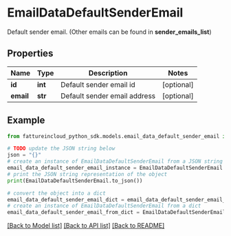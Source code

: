 # EmailDataDefaultSenderEmail

Default sender email. (Other emails can be found in **sender_emails_list**)

## Properties

Name | Type | Description | Notes
------------ | ------------- | ------------- | -------------
**id** | **int** | Default sender email id | [optional] 
**email** | **str** | Default sender email address | [optional] 

## Example

```python
from fattureincloud_python_sdk.models.email_data_default_sender_email import EmailDataDefaultSenderEmail

# TODO update the JSON string below
json = "{}"
# create an instance of EmailDataDefaultSenderEmail from a JSON string
email_data_default_sender_email_instance = EmailDataDefaultSenderEmail.from_json(json)
# print the JSON string representation of the object
print(EmailDataDefaultSenderEmail.to_json())

# convert the object into a dict
email_data_default_sender_email_dict = email_data_default_sender_email_instance.to_dict()
# create an instance of EmailDataDefaultSenderEmail from a dict
email_data_default_sender_email_from_dict = EmailDataDefaultSenderEmail.from_dict(email_data_default_sender_email_dict)
```
[[Back to Model list]](../README.md#documentation-for-models) [[Back to API list]](../README.md#documentation-for-api-endpoints) [[Back to README]](../README.md)


